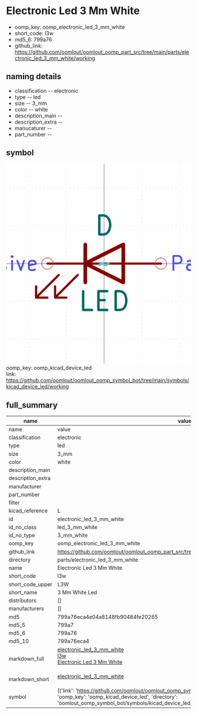 # Electronic Led 3 Mm White

  
* oomp_key: oomp_electronic_led_3_mm_white 
* short_code: l3w
* md5_6: 799a76  
* github_link: https://github.com/oomlout/oomlout_oomp_part_src/tree/main/parts/electronic_led_3_mm_white/working  
## naming details
* classification -- electronic
* type -- led
* size -- 3_mm
* color -- white
* description_main -- 
* description_extra -- 
* manucaturer -- 
* part_number -- 



## symbol

![](symbol/0/working/working_600.png)  
oomp_key: oomp_kicad_device_led  
link: https://github.com/oomlout/oomlout_oomp_symbol_bot/tree/main/symbols/kicad_device_led/working  


## full_summary
| name | value | 
| --- | --- | 
| name | value | 
| classification | electronic | 
| type | led | 
| size | 3_mm | 
| color | white | 
| description_main |  | 
| description_extra |  | 
| manufacturer |  | 
| part_number |  | 
| filter |  | 
| kicad_reference | L | 
| id | electronic_led_3_mm_white | 
| id_no_class | led_3_mm_white | 
| id_no_type | 3_mm_white | 
| oomp_key | oomp_electronic_led_3_mm_white | 
| github_link | https://github.com/oomlout/oomlout_oomp_part_src/tree/main/parts/electronic_led_3_mm_white/working | 
| directory | parts/electronic_led_3_mm_white | 
| name | Electronic Led 3 Mm White | 
| short_code | l3w | 
| short_code_upper | L3W | 
| short_name | 3 Mm White Led | 
| distributors | [] | 
| manufacturers | [] | 
| md5 | 799a76eca4e04a8148fb90484fe20265 | 
| md5_5 | 799a7 | 
| md5_6 | 799a76 | 
| md5_10 | 799a76eca4 | 
| markdown_full | [electronic_led_3_mm_white](https://github.com/oomlout/oomlout_oomp_part_src/tree/main/parts/electronic_led_3_mm_white/working)<br>[l3w](https://github.com/oomlout/oomlout_oomp_part_src/tree/main/parts/electronic_led_3_mm_white/working)<br>[Electronic Led 3 Mm White](https://github.com/oomlout/oomlout_oomp_part_src/tree/main/parts/electronic_led_3_mm_white/working)<br><br> | 
| markdown_short | [electronic_led_3_mm_white](https://github.com/oomlout/oomlout_oomp_part_src/tree/main/parts/electronic_led_3_mm_white/working)<br><br> | 
| symbol | [{'link': 'https://github.com/oomlout/oomlout_oomp_symbol_bot/tree/main/symbols/kicad_device_led', 'oomp_key': 'oomp_kicad_device_led', 'directory': 'oomlout_oomp_symbol_bot/symbols/kicad_device_led//working/working.kicad_sym'}] | 
